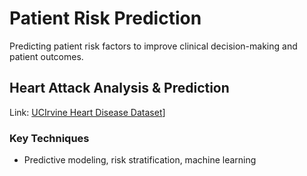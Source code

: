 # Patient Risk Prediction
Predicting patient risk factors to improve clinical decision-making and patient outcomes.

## Heart Attack Analysis & Prediction
Link: [UCIrvine Heart Disease Dataset](https://archive.ics.uci.edu/dataset/45/heart+disease)]

### Key Techniques
- Predictive modeling, risk stratification, machine learning
